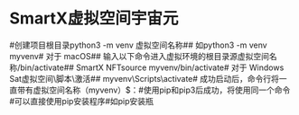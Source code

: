 # SmartX虚拟空间宇宙元
#创建项目根目录python3 -m venv
虚拟空间名称## 如python3 -m venv myvenv#
对于 macOS## 输入以下命令进入虚拟环境的根目录源虚拟空间名称/bin/activate## SmartX NFTsource myvenv/bin/activate# 对于 Windows Sat虚拟空间\脚本\激活## myvenv\Scripts\activate# 成功启动后，命令行将一直带有虚拟空间名称（myvenv）$：#使用pip和pip3后成功，将使用同一个命令#可以直接使用pip安装程序#如pip安装瓶
